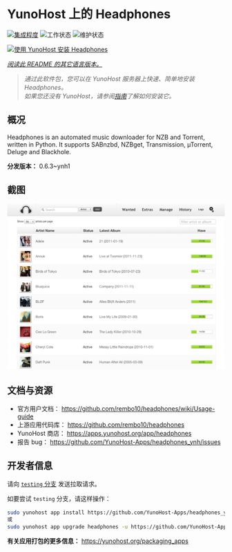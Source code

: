 <!--
注意：此 README 由 <https://github.com/YunoHost/apps/tree/master/tools/readme_generator> 自动生成
请勿手动编辑。
-->

# YunoHost 上的 Headphones

[![集成程度](https://dash.yunohost.org/integration/headphones.svg)](https://dash.yunohost.org/appci/app/headphones) ![工作状态](https://ci-apps.yunohost.org/ci/badges/headphones.status.svg) ![维护状态](https://ci-apps.yunohost.org/ci/badges/headphones.maintain.svg)

[![使用 YunoHost 安装 Headphones](https://install-app.yunohost.org/install-with-yunohost.svg)](https://install-app.yunohost.org/?app=headphones)

*[阅读此 README 的其它语言版本。](./ALL_README.md)*

> *通过此软件包，您可以在 YunoHost 服务器上快速、简单地安装 Headphones。*  
> *如果您还没有 YunoHost，请参阅[指南](https://yunohost.org/install)了解如何安装它。*

## 概况

Headphones is an automated music downloader for NZB and Torrent, written in Python. It supports SABnzbd, NZBget, Transmission, µTorrent, Deluge and Blackhole.


**分发版本：** 0.6.3~ynh1

## 截图

![Headphones 的截图](./doc/screenshots/screenshot01.png)

## 文档与资源

- 官方用户文档： <https://github.com/rembo10/headphones/wiki/Usage-guide>
- 上游应用代码库： <https://github.com/rembo10/headphones>
- YunoHost 商店： <https://apps.yunohost.org/app/headphones>
- 报告 bug： <https://github.com/YunoHost-Apps/headphones_ynh/issues>

## 开发者信息

请向 [`testing` 分支](https://github.com/YunoHost-Apps/headphones_ynh/tree/testing) 发送拉取请求。

如要尝试 `testing` 分支，请这样操作：

```bash
sudo yunohost app install https://github.com/YunoHost-Apps/headphones_ynh/tree/testing --debug
或
sudo yunohost app upgrade headphones -u https://github.com/YunoHost-Apps/headphones_ynh/tree/testing --debug
```

**有关应用打包的更多信息：** <https://yunohost.org/packaging_apps>
